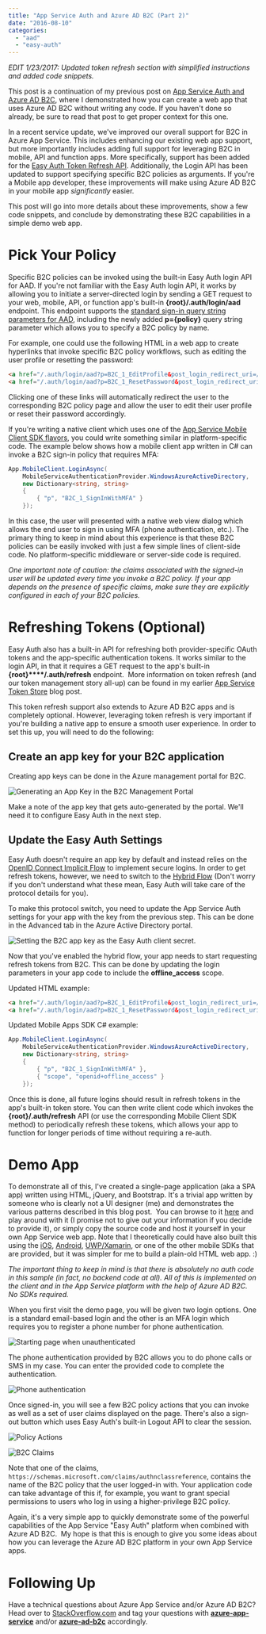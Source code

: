 ```yaml
---
title: "App Service Auth and Azure AD B2C (Part 2)"
date: "2016-08-10"
categories: 
  - "aad"
  - "easy-auth"
---
```


_EDIT 1/23/2017: Updated token refresh section with simplified instructions and added code snippets._

This post is a continuation of my previous post on [App Service Auth and Azure AD B2C](app-service-auth-and-azure-ad-b2c.md), where I demonstrated how you can create a web app that uses Azure AD B2C without writing any code. If you haven't done so already, be sure to read that post to get proper context for this one.

In a recent service update, we've improved our overall support for B2C in Azure App Service. This includes enhancing our existing web app support, but more importantly includes adding full support for leveraging B2C in mobile, API and function apps. More specifically, support has been added for the [Easy Auth Token Refresh API](app-service-token-store.md). Additionally, the Login API has been updated to support specifying specific B2C policies as arguments. If you're a Mobile app developer, these improvements will make using Azure AD B2C in your mobile app _significantly_ easier.

This post will go into more details about these improvements, show a few code snippets, and conclude by demonstrating these B2C capabilities in a simple demo web app.

# Pick Your Policy

Specific B2C policies can be invoked using the built-in Easy Auth login API for AAD. If you're not familiar with the Easy Auth login API, it works by allowing you to initiate a server-directed login by sending a GET request to your web, mobile, API, or function app's built-in **{root}/.auth/login/aad** endpoint. This endpoint supports the [standard sign-in query string parameters for AAD](https://azure.microsoft.com/documentation/articles/active-directory-v2-protocols-oidc/#send-the-sign-in-request), including the newly added **p={policy}** query string parameter which allows you to specify a B2C policy by name.

For example, one could use the following HTML in a web app to create hyperlinks that invoke specific B2C policy workflows, such as editing the user profile or resetting the password:

```html
<a href="/.auth/login/aad?p=B2C_1_EditProfile&post_login_redirect_uri=/">Edit Profile</a>
<a href="/.auth/login/aad?p=B2C_1_ResetPassword&post_login_redirect_uri=/">Reset Password</a>
```

Clicking one of these links will automatically redirect the user to the corresponding B2C policy page and allow the user to edit their user profile or reset their password accordingly.

If you're writing a native client which uses one of the [App Service Mobile Client SDK flavors](https://azure.microsoft.com/documentation/articles/app-service-mobile-dotnet-how-to-use-client-library/), you could write something similar in platform-specific code. The example below shows how a mobile client app written in C# can invoke a B2C sign-in policy that requires MFA:

```csharp
App.MobileClient.LoginAsync(
    MobileServiceAuthenticationProvider.WindowsAzureActiveDirectory,
    new Dictionary<string, string>
    {
        { "p", "B2C_1_SignInWithMFA" }
    });
```

In this case, the user will presented with a native web view dialog which allows the end user to sign in using MFA (phone authentication, etc.). The primary thing to keep in mind about this experience is that these B2C policies can be easily invoked with just a few simple lines of client-side code. No platform-specific middleware or server-side code is required.

_One important note of caution: the claims associated with the signed-in user will be updated every time you invoke a B2C policy. If your app depends on the presence of specific claims, make sure they are explicitly configured in each of your B2C policies._

# Refreshing Tokens (Optional)

Easy Auth also has a built-in API for refreshing both provider-specific OAuth tokens and the app-specific authentication tokens. It works similar to the login API, in that it requires a GET request to the app's built-in **{root}****/.auth/refresh** endpoint.  More information on token refresh (and our token management story all-up) can be found in my earlier [App Service Token Store](app-service-token-store.md) blog post.

This token refresh support also extends to Azure AD B2C apps and is completely optional. However, leveraging token refresh is very important if you're building a native app to ensure a smooth user experience. In order to set this up, you will need to do the following:

## Create an app key for your B2C application

Creating app keys can be done in the Azure management portal for B2C.

![Generating an App Key in the B2C Management Portal](/images/B2CDemo-CreateClientSecret.png)

Make a note of the app key that gets auto-generated by the portal. We'll need it to configure Easy Auth in the next step.

## Update the Easy Auth Settings

Easy Auth doesn't require an app key by default and instead relies on the [OpenID Connect Implicit Flow](http://openid.net/specs/openid-connect-core-1_0.html#ImplicitFlowAuth) to implement secure logins. In order to get refresh tokens, however, we need to switch to the [Hybrid Flow](http://openid.net/specs/openid-connect-core-1_0.html#HybridFlowAuth) (Don't worry if you don't understand what these mean, Easy Auth will take care of the protocol details for you).

To make this protocol switch, you need to update the App Service Auth settings for your app with the key from the previous step. This can be done in the Advanced tab in the Azure Active Directory portal.

![Setting the B2C app key as the Easy Auth client secret.](/images/B2CDemo-EasyAuthAppSecret.png)

Now that you've enabled the hybrid flow, your app needs to start requesting refresh tokens from B2C. This can be done by updating the login parameters in your app code to include the **offline_access** scope.

Updated HTML example:

```html
<a href="/.auth/login/aad?p=B2C_1_EditProfile&post_login_redirect_uri=/&scope=openid+offline_access">Edit Profile</a>
<a href="/.auth/login/aad?p=B2C_1_ResetPassword&post_login_redirect_uri=/&scope=openid+offline_access">Reset Password</a>
```

Updated Mobile Apps SDK C# example:

```csharp
App.MobileClient.LoginAsync(
    MobileServiceAuthenticationProvider.WindowsAzureActiveDirectory,
    new Dictionary<string, string>
    {
        { "p", "B2C_1_SignInWithMFA" },
        { "scope", "openid+offline_access" }
    });
```

Once this is done, all future logins should result in refresh tokens in the app's built-in token store. You can then write client code which invokes the **{root}/.auth/refresh** API (or use the corresponding Mobile Client SDK method) to periodically refresh these tokens, which allows your app to function for longer periods of time without requiring a re-auth.

# Demo App

To demonstrate all of this, I've created a single-page application (aka a SPA app) written using HTML, jQuery, and Bootstrap. It's a trivial app written by someone who is clearly not a UI designer (me) and demonstrates the various patterns described in this blog post.  You can browse to it [here](https://easyauth-b2c.azurewebsites.net/) and play around with it (I promise not to give out your information if you decide to provide it), or simply copy the source code and host it yourself in your own App Service web app. Note that I theoretically could have also built this using the [iOS](https://azure.microsoft.com/documentation/articles/app-service-mobile-ios-how-to-use-client-library/), [Android](https://azure.microsoft.com/documentation/articles/app-service-mobile-android-how-to-use-client-library/), [UWP/Xamarin](https://azure.microsoft.com/documentation/articles/app-service-mobile-dotnet-how-to-use-client-library/), or one of the other mobile SDKs that are provided, but it was simpler for me to build a plain-old HTML web app. :)

_The important thing to keep in mind is that there is absolutely no auth code in this sample (in fact, no backend code at all). All of this is implemented on the client and in the App Service platform with the help of Azure AD B2C. No SDKs required._

When you first visit the demo page, you will be given two login options. One is a standard email-based login and the other is an MFA login which requires you to register a phone number for phone authentication.

![Starting page when unauthenticated](/images/B2CDemo-UnauthenticatedPage.png)

The phone authentication provided by B2C allows you to do phone calls or SMS in my case. You can enter the provided code to complete the authentication.

![Phone authentication](/images/B2CDemo-PhoneAuth.png)

Once signed-in, you will see a few B2C policy actions that you can invoke as well as a set of user claims displayed on the page. There's also a sign-out button which uses Easy Auth's built-in Logout API to clear the session.

![Policy Actions](/images/B2CDemo-PolicyActions.png)

![B2C Claims](/images/B2CDemo-Claims.png)

Note that one of the claims, `https://schemas.microsoft.com/claims/authnclassreference`, contains the name of the B2C policy that the user logged-in with. Your application code can take advantage of this if, for example, you want to grant special permissions to users who log in using a higher-privilege B2C policy.

Again, it's a very simple app to quickly demonstrate some of the powerful capabilities of the App Service "Easy Auth" platform when combined with Azure AD B2C.  My hope is that this is enough to give you some ideas about how you can leverage the Azure AD B2C platform in your own App Service apps.

# Following Up

Have a technical questions about Azure App Service and/or Azure AD B2C? Head over to [StackOverflow.com](http://stackoverflow.com/) and tag your questions with [**azure-app-service**](http://stackoverflow.com/questions/tagged/azure-app-service) and/or [**azure-ad-b2c**](http://stackoverflow.com/questions/tagged/azure-ad-b2c) accordingly.

